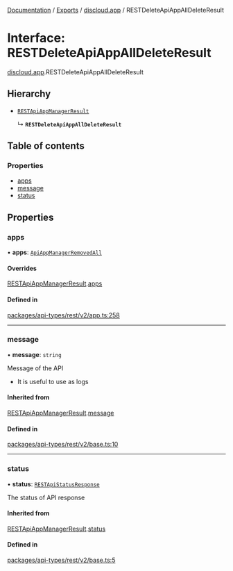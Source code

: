 [Documentation](../README.md) / [Exports](../modules.md) / [discloud.app](../modules/discloud_app.md) / RESTDeleteApiAppAllDeleteResult

# Interface: RESTDeleteApiAppAllDeleteResult

[discloud.app](../modules/discloud_app.md).RESTDeleteApiAppAllDeleteResult

## Hierarchy

- [`RESTApiAppManagerResult`](discloud_app.RESTApiAppManagerResult.md)

  ↳ **`RESTDeleteApiAppAllDeleteResult`**

## Table of contents

### Properties

- [apps](discloud_app.RESTDeleteApiAppAllDeleteResult.md#apps)
- [message](discloud_app.RESTDeleteApiAppAllDeleteResult.md#message)
- [status](discloud_app.RESTDeleteApiAppAllDeleteResult.md#status)

## Properties

### apps

• **apps**: [`ApiAppManagerRemovedAll`](discloud_app.ApiAppManagerRemovedAll.md)

#### Overrides

[RESTApiAppManagerResult](discloud_app.RESTApiAppManagerResult.md).[apps](discloud_app.RESTApiAppManagerResult.md#apps)

#### Defined in

[packages/api-types/rest/v2/app.ts:258](https://github.com/discloud/discloud.app/blob/99d4db4/packages/api-types/rest/v2/app.ts#L258)

___

### message

• **message**: `string`

Message of the API
- It is useful to use as logs

#### Inherited from

[RESTApiAppManagerResult](discloud_app.RESTApiAppManagerResult.md).[message](discloud_app.RESTApiAppManagerResult.md#message)

#### Defined in

[packages/api-types/rest/v2/base.ts:10](https://github.com/discloud/discloud.app/blob/99d4db4/packages/api-types/rest/v2/base.ts#L10)

___

### status

• **status**: [`RESTApiStatusResponse`](../modules/discloud_app.md#restapistatusresponse)

The status of API response

#### Inherited from

[RESTApiAppManagerResult](discloud_app.RESTApiAppManagerResult.md).[status](discloud_app.RESTApiAppManagerResult.md#status)

#### Defined in

[packages/api-types/rest/v2/base.ts:5](https://github.com/discloud/discloud.app/blob/99d4db4/packages/api-types/rest/v2/base.ts#L5)
